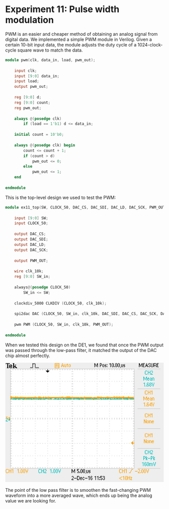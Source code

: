 # Experiment 11: Pulse width modulation

PWM is an easier and cheaper method of obtaining an analog signal from digital data. We implemented a simple PWM module in Verilog. Given a certain 10-bit input data, the module adjusts the duty cycle of a 1024-clock-cycle square wave to match the data.

```verilog
module pwm(clk, data_in, load, pwm_out);
 
	input clk;
	input [9:0] data_in;
	input load;
	output pwm_out;
	
	reg [9:0] d;
	reg [9:0] count;
	reg pwm_out;
	
	always @(posedge clk)
		if (load == 1'b1) d <= data_in;
	
	initial count = 10'b0;
	
	always @(posedge clk) begin
		count <= count + 1;
		if (count > d)
			pwm_out <= 0;
		else
			pwm_out <= 1;
	end
 
endmodule
```

This is the top-level design we used to test the PWM:
```verilog
module ex11_top(SW, CLOCK_50, DAC_CS, DAC_SDI, DAC_LD, DAC_SCK, PWM_OUT);

	input [9:0] SW;
	input CLOCK_50;

	output DAC_CS;
	output DAC_SDI;
	output DAC_LD;
	output DAC_SCK;

	output PWM_OUT;

	wire clk_10k;
	reg [9:0] SW_in;

	always@(posedge CLOCK_50)
		SW_in <= SW;

	clockdiv_5000 CLKDIV (CLOCK_50, clk_10k);

	spi2dac DAC (CLOCK_50, SW_in, clk_10k, DAC_SDI, DAC_CS, DAC_SCK, DAC_LD);

	pwm PWM (CLOCK_50, SW_in, clk_10k, PWM_OUT);

endmodule
```


When we tested this design on the DE1, we found that once the PWM output was passed through the low-pass filter, it matched the output of the DAC chip almost perfectly.

![dac vs pwm](../images/ex11_dac_vs_pwm.jpg)

The point of the low pass filter is to smoothen the fast-changing PWM waveform into a more averaged wave, which ends up being the analog value we are looking for.
